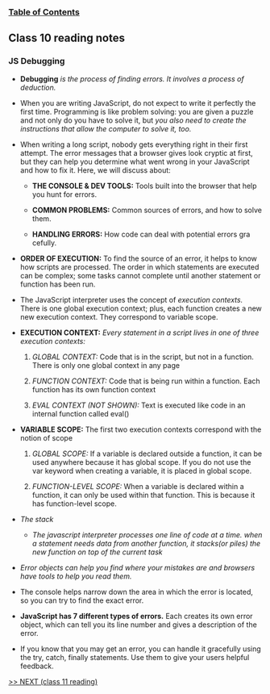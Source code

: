 
### [Table of Contents](https://wondwosentsige.github.io/reading-notes/Code-201/Home)

## Class 10 reading notes

### JS Debugging

- __Debugging__ *is the process of finding errors. It involves a process of deduction.*

- When you are writing JavaScript, do not expect to write it perfectly the first time. Programming is like problem solving: you are given a puzzle and not only do you have to solve it, but *you also need to create the instructions that allow the computer to solve it, too.*

- When writing a long script, nobody gets everything right in their first attempt. The error messages that a browser gives look cryptic at first, but they can help you determine what went wrong in your JavaScript and how to fix it. Here, we will discuss about:

    - __THE CONSOLE & DEV TOOLS:__ Tools built into the browser that help you hunt for errors.

    - __COMMON PROBLEMS:__ Common sources of errors, and how to solve them.

    - __HANDLING ERRORS:__ How code can deal with potential errors gra cefully.

- __ORDER OF EXECUTION:__ To find the source of an error, it helps to know how scripts are processed. The order in which statements are executed can be complex; some tasks cannot complete until another statement or function has been run.

- The JavaScript interpreter uses the concept of *execution contexts.* There is one global execution context; plus, each function creates a new new execution context. They correspond to variable scope.

- __EXECUTION CONTEXT:__ *Every statement in a script lives in one of three execution contexts:*

    1. *GLOBAL CONTEXT:* Code that is in the script, but not in a function. There is only one global context in any page

    2. *FUNCTION CONTEXT:* Code that is being run within a function. Each function has its own function context

    3. *EVAL CONTEXT (NOT SHOWN):* Text is executed like code in an internal function called eval()

- __VARIABLE SCOPE:__ The first two execution contexts correspond with the notion of scope

    1. *GLOBAL SCOPE:* If a variable is declared outside a function, it can be used anywhere because it has global scope. If you do not use the var keyword when creating a variable, it is placed in global scope.

    2. *FUNCTION-LEVEL SCOPE:* When a variable is declared within a function, it can only be used within that function. This is because it has function-level scope.

- _The stack_
    - *The javascript interpreter processes one line of code at a time. when a statement needs data from another function, it stacks(or piles) the new function on top of the current task*

- *Error objects can help you find where your mistakes are and browsers have tools to help you read them.*

- The console helps narrow down the area in which the error is located, so you can try to find the exact error.

- __JavaScript has 7 different types of errors.__ Each creates its own error object, which can tell you its line number and gives a description of the error.

- If you know that you may get an error, you can handle it gracefully using the try, catch, finally statements. Use them to give your users helpful feedback.




















[>> NEXT (class 11 reading)](https://wondwosentsige.github.io/reading-notes/Code-201/class-11)


